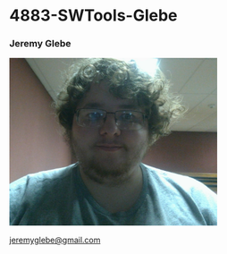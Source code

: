 # 4883-SWTools-Glebe

### Jeremy Glebe

<img src="./me.jpg" alt="Looks like somethings wrong with the picture of me. Oh well. Stalk someone else." height="300">

jeremyglebe@gmail.com
